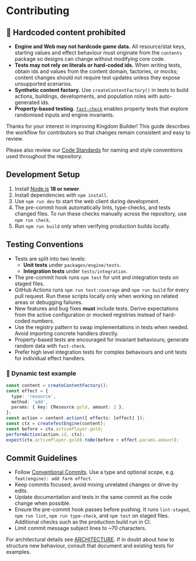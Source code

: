 # Contributing

## 🚫 Hardcoded content prohibited

- **Engine and Web may not hardcode game data.** All resource/stat keys, starting values and effect behaviour must originate from the `contents` package so designs can change without modifying core code.
- **Tests may not rely on literals or hard-coded ids.** When writing tests, obtain ids and values from the content domain, factories, or mocks; content changes should not require test updates unless they expose unsupported scenarios.
- **Synthetic content factory.** Use `createContentFactory()` in tests to build actions, buildings, developments, and population roles with auto-generated ids.
- **Property-based testing.** [`fast-check`](https://github.com/dubzzz/fast-check) enables property tests that explore randomised inputs and engine invariants.

Thanks for your interest in improving Kingdom Builder! This guide describes the
workflow for contributors so that changes remain consistent and easy to review.

Please also review our [Code Standards](../docs/code_standards/AGENTS.md) for naming and
style conventions used throughout the repository.

## Development Setup

1. Install [Node.js](https://nodejs.org/) **18 or newer**.
2. Install dependencies with `npm install`.
3. Use `npm run dev` to start the web client during development.
4. The pre-commit hook automatically lints, type-checks, and tests changed
   files. To run these checks manually across the repository, use
   `npm run check`.
5. Run `npm run build` only when verifying production builds locally.

## Testing Conventions

- Tests are split into two levels:
  - **Unit tests** under `packages/engine/tests`.
  - **Integration tests** under `tests/integration`.
- The pre-commit hook runs `npm test` for unit and integration tests on staged
  files.
- GitHub Actions runs `npm run test:coverage` and `npm run build` for every pull
  request. Run these scripts locally only when working on related areas or
  debugging failures.
- New features and bug fixes **must** include tests. Derive expectations from
  the active configuration or mocked registries instead of hard-coded numbers.
- Use the registry pattern to swap implementations in tests when needed. Avoid
  importing concrete handlers directly.
- Property-based tests are encouraged for invariant behaviours; generate random
  data with `fast-check`.
- Prefer high level integration tests for complex behaviours and unit tests for
  individual effect handlers.

### 🔧 Dynamic test example

```ts
const content = createContentFactory();
const effect = {
  type: 'resource',
  method: 'add',
  params: { key: CResource.gold, amount: 2 },
};
const action = content.action({ effects: [effect] });
const ctx = createTestEngine(content);
const before = ctx.activePlayer.gold;
performAction(action.id, ctx);
expect(ctx.activePlayer.gold).toBe(before + effect.params.amount);
```

## Commit Guidelines

- Follow [Conventional Commits](https://www.conventionalcommits.org/). Use a
  type and optional scope, e.g. `feat(engine): add farm effect`.
- Keep commits focused; avoid mixing unrelated changes or drive-by edits.
- Update documentation and tests in the same commit as the code change when
  possible.
- Ensure the pre-commit hook passes before pushing. It runs `lint-staged`,
  `npm run lint`, `npm run type-check`, and `npm test` on staged files.
  Additional checks such as the production build run in CI.
- Limit commit message subject lines to ~70 characters.

For architectural details see [ARCHITECTURE](../docs/architecture/AGENTS.md). If in
doubt about how to structure new behaviour, consult that document and existing
tests for examples.
